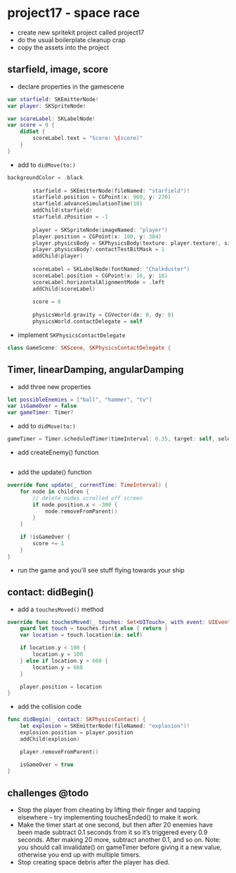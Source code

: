 # project17 - space race
- create new spritekit project called project17
- do the usual boilerplate cleanup crap
- copy the assets into the project
## starfield, image, score
- declare properties in the gamescene
```swift
var starfield: SKEmitterNode!
var player: SKSpriteNode!

var scoreLabel: SKLabelNode!
var score = 0 {
    didSet {
        scoreLabel.text = "Score: \(score)"
    }
}
```
- add to `didMove(to:)`
```swift
backgroundColor = .black
        
        starfield = SKEmitterNode(fileNamed: "starfield")!
        starfield.position = CGPoint(x: 960, y: 270)
        starfield.advanceSimulationTime(10)
        addChild(starfield)
        starfield.zPosition = -1
        
        player = SKSpriteNode(imageNamed: "player")
        player.position = CGPoint(x: 100, y: 384)
        player.physicsBody = SKPhysicsBody(texture: player.texture!, size: player.size)
        player.physicsBody?.contactTestBitMask = 1
        addChild(player)
        
        scoreLabel = SKLabelNode(fontNamed: "Chalkduster")
        scoreLabel.position = CGPoint(x: 16, y: 16)
        scoreLabel.horizontalAlignmentMode = .left
        addChild(scoreLabel)
        
        score = 0
        
        physicsWorld.gravity = CGVector(dx: 0, dy: 0)
        physicsWorld.contactDelegate = self
```
- implement `SKPhysicsContactDelegate`
```swift
class GameScene: SKScene, SKPhysicsContactDelegate {
```
## Timer, linearDamping, angularDamping
- add three new properties
```swift
let possibleEnemies = ["ball", "hammer", "tv"]
var isGameOver = false
var gameTimer: Timer?
```
- add to `didMove(to:)`
```swift
gameTimer = Timer.scheduledTimer(timeInterval: 0.35, target: self, selector: #selector(createEnemy), userInfo: nil, repeats: true)
```
- add createEnemy() function
```swift

```
- add the update() function
```swift
override func update(_ currentTime: TimeInterval) {
    for node in children {
        // delete nodes scrolled off screen
        if node.position.x < -300 {
            node.removeFromParent()
        }
    }

    if !isGameOver {
        score += 1
    }
}
```
- run the game and you'll see stuff flying towards your ship
## contact: didBegin()
- add a `touchesMoved()` method
```swift
override func touchesMoved(_ touches: Set<UITouch>, with event: UIEvent?) {
    guard let touch = touches.first else { return }
    var location = touch.location(in: self)

    if location.y < 100 {
        location.y = 100
    } else if location.y > 668 {
        location.y = 668
    }

    player.position = location
}
```
- add the collision code
```swift
func didBegin(_ contact: SKPhysicsContact) {
    let explosion = SKEmitterNode(fileNamed: "explosion")!
    explosion.position = player.position
    addChild(explosion)

    player.removeFromParent()

    isGameOver = true
}
```
## challenges @todo
- Stop the player from cheating by lifting their finger and tapping elsewhere – try implementing touchesEnded() to make it work.
- Make the timer start at one second, but then after 20 enemies have been made subtract 0.1 seconds from it so it’s triggered every 0.9 seconds. After making 20 more, subtract another 0.1, and so on. Note: you should call invalidate() on gameTimer before giving it a new value, otherwise you end up with multiple timers.
- Stop creating space debris after the player has died.


